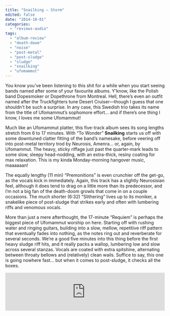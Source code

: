 ```yaml
---
title: "Snailking – Storm"
edited: false
date: "2014-10-01"
categories:
  - "reviews-audio"
tags:
  - "album-review"
  - "death-doom"
  - "noise"
  - "post-metal"
  - "post-sludge"
  - "sludge"
  - "snailking"
  - "ufomammut"
---
```


You know you’ve been listening to this shit for a while when you start seeing bands named after some of your favourite albums. Y’know, like the Polish band Dopesmoker or Dopethrone from Montreal. Hell, there’s even an outfit named after the Truckfighters tune Desert Cruiser—though I guess that one shouldn’t be such a surprise. In any case, this Swedish trio takes its name from the title of Ufomammut’s sophomore effort… and if there’s one thing I know, I loves me some Ufomammut!

Much like an Ufomammut platter, this five-track album sees its song lengths stretch from 6 to 17 minutes. With “To Wonder” **Snailking** starts us off with some downtuned clatter fitting of the band’s namesake, before veering off into post-metal territory trod by Neurosis, Amenra… or, again, by Ufomammut. The heavy, sticky riffage just past the quarter-mark leads to some slow, sleepy head-nodding, with an extra-thick, resiny coating for max relaxation. This is my kinda Monday-morning hangover music, maaaaaan!

The equally lengthy (11 min) “Premonitions” is even crunchier off the get-go, as the vocals kick in immediately. Again, this track has a slightly Neurosisian feel, although it does tend to drag on a little more than its predecessor, and I’m not a big fan of the death-doom growls that come in on a couple occasions. The much shorter (6:32) “Slithering” lives up to its moniker, a snakelike piece of post-sludge that strikes early and often with lumbering riffs and venomous vocals.

More than just a mere afterthought, the 17-minute “Requiem” is perhaps the biggest piece of Ufomammut worship on here. Starting off with rushing water and ringing guitars, building into a slow, mellow, repetitive riff pattern that eventually fades into nothing, as the notes ring out and reverberate for several seconds. We’re a good five minutes into this thing before the first heavy sludge riff hits, and it really packs a wallop, lumbering low and slow across several stanzas. Vocals are coated with extra spitshine, alternating between throaty bellows and (relatively) clean wails. Suffice to say, this one is going nowhere fast… but when it comes to post-sludge, it checks all the boxes.

<iframe style="border: 0; width: 100%; height: 120px;" src="http://bandcamp.com/EmbeddedPlayer/album=2808089303/size=large/bgcol=ffffff/linkcol=0687f5/tracklist=false/artwork=small/transparent=true/" width="300" height="150" seamless=""><a href="http://snailking.bandcamp.com/album/storm">Storm by Snailking</a></iframe>

